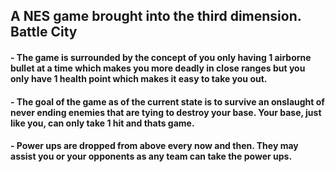 ## A NES game brought into the third dimension. Battle City

#### - The game is surrounded by the concept of you only having 1 airborne bullet at a time which makes you more deadly in close ranges but you only have 1 health point which makes it easy to take you out.

#### - The goal of the game as of the current state is to survive an onslaught of never ending enemies that are tying to destroy your base. Your base, just like you, can only take 1 hit and thats game.

#### - Power ups are dropped from above every now and then. They may assist you or your opponents as any team can take the power ups.
